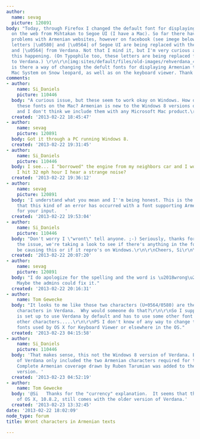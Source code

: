 ```yaml
---
author:
  name: sevag
  picture: 120891
body: "Today, through Firefox I changed the default font for displaying Armenian texts
  on the web from Mshtakan to Segoe UI (I have a Mac). So far there haven't been any
  problems with Armenian websites, however on facebook (see imege below) the lowercase
  letters |\u0580| and |\u0564| of Segoe UI are being replaced with the letters |\u0580|
  and |\u0564| from Verdana. Not that I mind it, but I'm very curious as to why is
  this happening. (On Typophile too, these letters are being replaced from Segoe UI
  to Verdana.) \r\n\r\n[img:sites/default/files/old-images/rehverdana_4330.png]\r\n\r\nAlso,
  is there a way of changing the defult fonts for displaying Armenian through the
  Mac System on Snow leopard, as well as on the keyboard viewer. Thank you."
comments:
- author:
    name: Si_Daniels
    picture: 110446
  body: "A curious issue, but these seem to work okay on Windows. How did you get
    these fonts on the Mac? Armenian is new to the Windows 8 versions of these fonts
    and I don't think we include them with any Microsoft Mac product.\r\n\r\nSi"
  created: '2013-02-22 18:45:47'
- author:
    name: sevag
    picture: 120891
  body: Got it through a PC running Windows 8.
  created: '2013-02-22 19:31:45'
- author:
    name: Si_Daniels
    picture: 110446
  body: I see... I "borrowed" the engine from my neighbors car and I wonder why when
    I hit 32 mph hour I hear a strange noise?
  created: '2013-02-22 19:36:12'
- author:
    name: sevag
    picture: 120891
  body: 'I understand what you mean and I''m being honest. This is the first time
    that this kind of an error has occurred with a font supporting Armenian. Thanks
    for your input.   '
  created: '2013-02-22 19:53:04'
- author:
    name: Si_Daniels
    picture: 110446
  body: "Don't worry I \"wront\" tell anyone. ;-) Seriously, thanks for reporting
    the issue, we're taking a look to see if there's anything in the font that might
    be causing this or if it repro's on Windows.\r\n\r\nCheers, Si\r\n\r\n"
  created: '2013-02-22 20:07:20'
- author:
    name: sevag
    picture: 120891
  body: "I do apologize for the spelling and the word is \u2018wrong\u2019 not \u2018wront\u2019.
    Maybe the admins could fix it."
  created: '2013-02-22 20:16:31'
- author:
    name: Tom Gewecke
  body: "It looks to me like those two characters (U+0564/0580) are the only Armenian
    characters in Verdana.  Why would someone do that?\r\n\r\nSo I suppose the site
    is set up to use Verdana by default and has to use some other font for all the
    other characters.....\r\n\r\nPS I don't know of any way to change the default
    fonts used by OS X for Keyboard Viewer or elsewhere in the OS."
  created: '2013-02-23 04:15:58'
- author:
    name: Si_Daniels
    picture: 110446
  body: 'That makes sense, this not the Windows 8 version of Verdana. Earlier versions
    of Verdana only included the two Armenian characters required for the currency.
    Complete Armenian coverage drawn by Ruben Tarumian was added to the Windows 8
    version. '
  created: '2013-02-23 04:52:19'
- author:
    name: Tom Gewecke
  body: '@Si   Thanks for the "currency" explanation.  It seems that the latest version
    of OS X, 10.8.2, still comes with the older version of Verdana.'
  created: '2013-02-23 13:32:45'
date: '2013-02-22 18:02:09'
node_type: forum
title: Wront characters in Armenian texts

---
```


